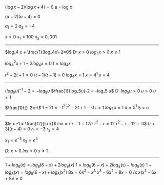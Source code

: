 $(\log x-2)(\log x+4) = 0$
a = log x

$(a-2)(a+4)=0$

$a_1 = 2$
$a_2 = -4$


$x>0$
$x_1=100$ 
$x_2 = 0,001$


---


$log_4 x + \frac{1}{log_4x}-2=0$
D: $x > 0$
$log_4 x > 0$
$x \ne 1$

$log_4^2 x + 1 - 2log_4x = 0$
$t= log_4x$

$t^2 -2t + 1 = 0$
$(t-1)(t-1) = 0$
$log_4 x = 1$
$x =4^1$
$x = 4$

---


$(log_5 u)^{-1} -2 = -log_5 u$
$\frac{1}{log_5u}-2 = -log_5 u$
D: 
$log_5u > 0$
$u >0$
$u \ne 1$



$\frac{1}{t}-2=-t$
$1-2t=-t^2$
$t^2-2t+1=0$
$t=1$
$log_5u=1$
$u=5^1$
$5=u$

---


$ln x -1 = \frac{12}{lu x}$
$ln x = r$
$r-1=12/r$
$r^2-r=12$
$r^2-r-12=0$$
$(r+3)(r-4) = 0$
$r_1 = -3$
$r_2 = 4$

$x_1= e^{-3}$
$x_2=e^4$

$D:$
$x >0$
$lnx>0$
$x \ne 1$


---

$1+log_8(x)=log_8(6-x)+2log_8(x)$
$1=log_8(6-x)+2log_8(x) - log_8(x)$
$1+log_8(x) = log_8(6-x)+log_8(x^2)$
$8x=6x^2-x^3$
$x^3-6x^2+8x = 0$  /x
$x(x^2-6x+8é = 0$



